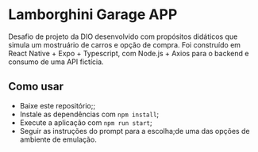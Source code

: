 # Lamborghini Garage APP

Desafio de projeto da DIO desenvolvido com propósitos didáticos que simula um mostruário de carros e opção de compra.
Foi construído em React Native + Expo + Typescript, com Node.js + Axios para o backend e consumo de uma API fictícia.


## Como usar

- Baixe este repositório;;
- Instale as dependências com `npm install`;
- Execute a aplicação com `npm run start`;
- Seguir as instruções do prompt para a escolha;de uma das opções de ambiente de emulação.